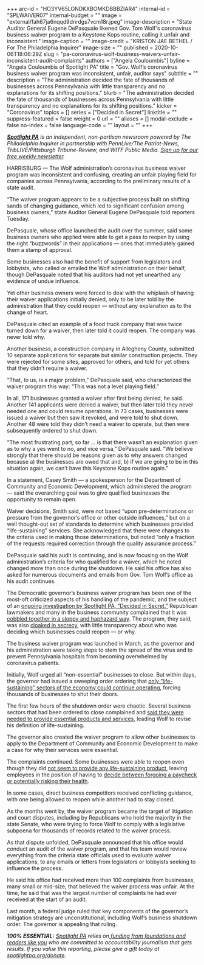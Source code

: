 +++
arc-id = "HO3YV65LONDKXBOMKDBBBZIAR4"
internal-id = "SPLWAIVER07"
internal-budget = ""
image = "external/fah67ja6nqqd9dnrdgs7vcm18r.jpeg"
image-description = "State Auditor General Eugene DePasquale likened Gov. Tom Wolf's coronavirus business waiver program to a Keystone Kops routine, calling it unfair and inconsistent."
image-caption = ""
image-credit = "KRISTON JAE BETHEL / For The Philadelphia Inquirer"
image-size = ""
published = 2020-10-06T18:06:29Z
slug = "pa-coronavirus-wolf-business-waivers-unfair-inconsistent-audit-complaints"
authors = ["Angela Couloumbis"]
byline = "Angela Couloumbis of Spotlight PA"
title = "Gov. Wolf’s coronavirus business waiver program was inconsistent, unfair, auditor says"
subtitle = ""
description = "The administration decided the fate of thousands of businesses across Pennsylvania with little transparency and no explanations for its shifting positions."
blurb = "The administration decided the fate of thousands of businesses across Pennsylvania with little transparency and no explanations for its shifting positions."
kicker = "Coronavirus"
topics = []
series = ["Decided in Secret"]
linktitle = ""
suppress-featured = false
weight = 0
url = ""
aliases = []
modal-exclude = false
no-index = false
language-code = ""
layout = ""
+++

<a href="https://www.spotlightpa.org/"><i><b>Spotlight PA</b></i></a><i> is an independent, non-partisan newsroom powered by The Philadelphia Inquirer in partnership with PennLive/The Patriot-News, TribLIVE/Pittsburgh Tribune-Review, and WITF Public Media. </i><a href="https://www.spotlightpa.org/newsletters"><i>Sign up for our free weekly newsletter</i></a><i>.</i>

HARRISBURG — The Wolf administration’s coronavirus business waiver program was inconsistent and confusing, creating an unfair playing field for companies across Pennsylvania, according to the preliminary results of a state audit.

“The waiver program appears to be a subjective process built on shifting sands of changing guidance, which led to significant confusion among business owners,” state Auditor General Eugene DePasquale told reporters Tuesday.

DePasquale, whose office launched the audit over the summer, said some business owners who applied were able to get a pass to reopen by using the right “buzzwords” in their applications — ones that immediately gained them a stamp of approval.

Some businesses also had the benefit of support from legislators and lobbyists, who called or emailed the Wolf administration on their behalf, though DePasquale noted that his auditors had not yet unearthed any evidence of undue influence.

Yet other business owners were forced to deal with the whiplash of having their waiver applications initially denied, only to be later told by the administration that they could reopen — without any explanation as to the change of heart.

<script src="https://www.spotlightpa.org/embed.js" async></script><div data-spl-embed-version="1" data-spl-src="https://www.spotlightpa.org/embeds/newsletter/"></div>

DePasquale cited an example of a food truck company that was twice turned down for a waiver, then later told it could reopen. The company was never told why.

Another business, a construction company in Allegheny County, submitted 10 separate applications for separate but similar construction projects. They were rejected for some sites, approved for others, and told for yet others that they didn’t require a waiver.

“That, to us, is a major problem,” DePasquale said, who characterized the waiver program this way: “This was not a level playing field.”

In all, 171 businesses granted a waiver after first being denied, he said. Another 141 applicants were denied a waiver, but then later told they never needed one and could resume operations. In 73 cases, businesses were issued a waiver but then saw it revoked, and were told to shut down. Another 48 were told they didn’t need a waiver to operate, but then were subsequently ordered to shut down.

“The most frustrating part, so far … is that there wasn’t an explanation given as to why a yes went to no, and vice versa,” DePasquale said. “We believe strongly that there should be reasons given as to why answers changed because a) the businesses are owed that and, b) if we are going to be in this situation again, we can’t have this Keystone Kops routine again.”

In a statement, Casey Smith — a spokesperson for the Department of Community and Economic Development, which administered the program — said the overarching goal was to give qualified businesses the opportunity to remain open.

Waiver decisions, Smith said, were not based “upon pre-determinations or pressure from the governor’s office or other outside influences,” but on a well thought-out set of standards to determine which businesses provided “life-sustaining” services. She acknowledged that there were changes to the criteria used in making those determinations, but noted “only a fraction of the requests required correction through the quality assurance process.”

DePasquale said his audit is continuing, and is now focusing on the Wolf administration’s criteria for who qualified for a waiver, which he noted changed more than once during the shutdown. He said his office has also asked for numerous documents and emails from Gov. Tom Wolf’s office as his audit continues.

The Democratic governor’s business waiver program has been one of the most-oft criticized aspects of his handling of the pandemic, and the subject of an <a href="https://www.spotlightpa.org/series/decided-in-secret/">ongoing investigation by Spotlight PA, “Decided in Secret.”</a> Republican lawmakers and many in the business community complained that it was <a href="https://www.spotlightpa.org/news/2020/06/coronavirus-business-waivers-pennsylvania-shutdown-governor-tom-wolf/">cobbled together in a sloppy and haphazard way</a>. The program, they said, was also <a href="https://www.spotlightpa.org/news/2020/05/pennsylvania-business-waivers-revoked-coronavirus-shutdown/">cloaked in secrecy</a>, with little transparency about who was deciding which businesses could reopen — or why.

The business waiver program was launched in March, as the governor and his administration were taking steps to stem the spread of the virus and to prevent Pennsylvania hospitals from becoming overwhelmed by coronavirus patients.

Initially, Wolf urged all “non-essential” businesses to close. But within days, the governor had issued a sweeping order ordering that <a href="https://www.spotlightpa.org/news/2020/03/pennsylvania-shutdown-lifesustaining-businesses-tom-wolf-shut-down/">only “life-sustaining” sectors of the economy could continue operating</a>, forcing thousands of businesses to shut their doors.

<script src="https://www.spotlightpa.org/embed.js" async></script><div data-spl-embed-version="1" data-spl-src="https://www.spotlightpa.org/embeds/donate/"></div>

The first few hours of the shutdown order were chaotic. Several business sectors that had been ordered to close complained and <a href="https://www.spotlightpa.org/news/2020/03/wolf-coronavirus-shutdown-businesses/">said they were needed to provide essential products and services</a>, leading Wolf to revise his definition of life-sustaining.

The governor also created the waiver program to allow other businesses to apply to the Department of Community and Economic Development to make a case for why their services were essential.

The complaints continued. Some businesses were able to reopen even though they did <a href="https://www.spotlightpa.org/news/2020/03/pennsylvania-pa-coronavirus-business-shutdown-waiver-tom-wolf-joe-scarnati/">not seem to provide any life-sustaining product</a>, leaving employees in the position of having to <a href="https://www.spotlightpa.org/news/2020/04/pennsylvania-coronavirus-essential-life-sustaining-business-worker-fears/">decide between forgoing a paycheck or potentially risking their health</a>.

In some cases, direct business competitors received conflicting guidance, with one being allowed to reopen while another had to stay closed.

As the months went by, the waiver program became the target of litigation and court disputes, including by Republicans who hold the majority in the state Senate, who were trying to force Wolf to comply with a legislative subpoena for thousands of records related to the waiver process.

As that dispute unfolded, DePasquale announced that his office would conduct an audit of the waiver program, and that his team would review everything from the criteria state officials used to evaluate waiver applications, to any emails or letters from legislators or lobbyists seeking to influence the process.

He said his office had received more than 100 complaints from businesses, many small or mid-size, that believed the waiver process was unfair. At the time, he said that was the largest number of complaints he had ever received at the start of an audit.

Last month, a federal judge ruled that key components of the governor’s mitigation strategy are unconstitutional, including Wolf’s business shutdown order. The governor is appealing that ruling.

<i><b>100% ESSENTIAL:</b></i><i> </i><a href="https://www.spotlightpa.org/"><i>Spotlight PA</i></a><i> relies on</i><a href="https://www.spotlightpa.org/support"><i> funding from foundations and readers like you</i></a><i> who are committed to accountability journalism that gets results. If you value this reporting, please give a gift today at </i><a href="http://spotlightpa.org/donate"><i>spotlightpa.org/donate</i></a><i>.</i>

